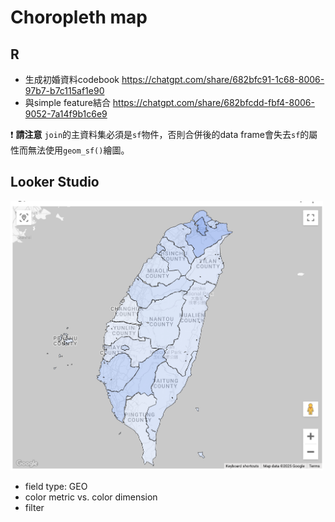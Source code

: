 # Choropleth map

## R

  - 生成初婚資料codebook <https://chatgpt.com/share/682bfc91-1c68-8006-97b7-b7c115af1e90>
  - 與simple feature結合 <https://chatgpt.com/share/682bfcdd-fbf4-8006-9052-7a14f9b1c6e9>

:exclamation: **請注意** `join`的主資料集必須是`sf`物件，否則合併後的data frame會失去`sf`的屬性而無法使用`geom_sf()`繪圖。



## Looker Studio

[<img src="../img/2025-05-20-11-51-51.png" width="500">](https://lookerstudio.google.com/reporting/1b1f1d14-ce20-412f-be09-76262a4f15ac
)

  - field type: GEO
  - color metric vs. color dimension  
  - filter